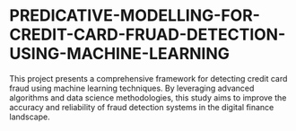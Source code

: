 # PREDICATIVE-MODELLING-FOR-CREDIT-CARD-FRUAD-DETECTION-USING-MACHINE-LEARNING
This project presents a comprehensive framework for detecting credit card fraud using machine learning techniques. By leveraging advanced algorithms and data science methodologies, this study aims to improve the accuracy and reliability of fraud detection systems in the digital finance landscape.
